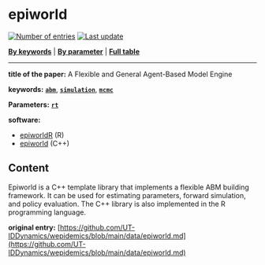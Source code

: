 <!--DO NOT EDIT BY HAND-->
 
#  epiworld 
 

[![Number of entries](https://img.shields.io/badge/dynamic/json?label=Entries&query=message&url=https%3A%2F%2Fut-iddynamics.github.io%2Fwepidemics%2Finfo%2Fentries.json)](https://github.com/UT-IDDynamics/wepidemics) [![Last update](https://img.shields.io/github/last-commit/UT-IDDynamics/wepidemics)](https://github.com/UT-IDDynamics/wepidemics)

[**By keywords**](../by-keyword.md) \| [**By parameter**](../by-parameter.md) \| [**Full table**](../full-table.md)

---
 
 
**title of the paper:** A Flexible and General Agent-Based Model Engine
 
 

**keywords:** [**`abm`**](../by-keyword.md#abm), [**`simulation`**](../by-keyword.md#simulation), [**`mcmc`**](../by-keyword.md#mcmc) 

**Parameters:** [**`rt`**](../by-parameter.md#rt) 

**software:**
 
 - [epiworldR](https://github.com/UofUEpi/epiworldR) (R) 
 - [epiworld](https://github.com/UofUEpi/epiworld) (C++) 


## Content



Epiworld is a C++ template library that implements a flexible ABM building framework. It can be used for estimating parameters, forward simulation, and policy evaluation. The C++ library is also implemented in the R programming language.





 **original entry:**  [https://github.com/UT-IDDynamics/wepidemics/blob/main/data/epiworld.md](https://github.com/UT-IDDynamics/wepidemics/blob/main/data/epiworld.md) 
